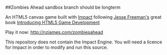##Zombies Ahead sandbox branch should be longterm

An HTML5 canvas game built with [Impact](http://impactjs.com/) following [Jesse Freeman's](https://github.com/theflashbum) great book [Introducing HTML5 Game Development](http://www.amazon.com/gp/product/1449315178/?tag=nzjamescom-20)

Play it now: http://nzjames.com/zombiesahead

This repository does not contain the Impact Engine.  You will need a licence for Impact in order to modify and run this source.
